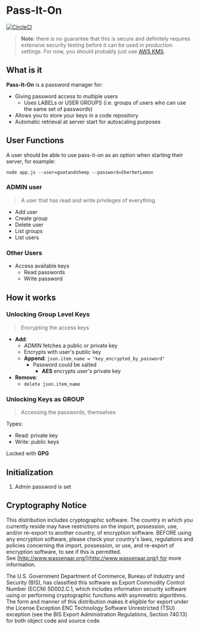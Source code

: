 # Pass-It-On

[![CircleCI](https://circleci.com/gh/goatandsheep/pass-it-on.svg?style=svg)](https://circleci.com/gh/goatandsheep/pass-it-on)

> **Note**: there is no guarantee that this is secure and definitely requires extensive security testing before it can be used in production settings. For now, you should probably just use [AWS KMS](https://aws.amazon.com/documentation/kms/).

## What is it

**Pass-It-On** is a password manager for:

- Giving password access to multiple users
  - Uses LABELs or USER GROUPS (i.e. groups of users who can use the same set of passwords)
- Allows you to store your keys in a code repository
- Automatic retrieval at server start for autoscaling purposes

## User Functions

A user should be able to use pass-it-on as an option when starting their server, for example:

`node app.js --user=goatandsheep --password=SherbetLemon`

### ADMIN user

> A user that has read and write privileges of everything

- Add user
- Create group
- Delete user
- List groups
- List users

### Other Users

- Access available keys
  - Read passwords
  - Write password

## How it works

### Unlocking Group Level Keys

> Encrypting the access keys

- **Add**:
  - *ADMIN* fetches a public or private key
  - Encrypts with user's public key
  - **Append**: `json.item_name = "key_encrypted_by_password"`
    - Password could be salted
      - **AES** encrypts user's private key
- **Remove**:
  - `delete json.item_name`

### Unlocking Keys as GROUP

> Accessing the passwords, themselves

Types:

- Read: private key
- Write: public keys

Locked with **GPG**

## Initialization

1. Admin password is set

## Cryptography Notice

This distribution includes cryptographic software. The country in which you currently reside may have restrictions on the import, possession, use, and/or re-export to another country, of encryption software. BEFORE using any encryption software, please check your country's laws, regulations and policies concerning the import, possession, or use, and re-export of encryption software, to see if this is permitted. See [http://www.wassenaar.org/](http://www.wassenaar.org/) for more information.

The U.S. Government Department of Commerce, Bureau of Industry and Security (BIS), has classified this software as Export Commodity Control Number (ECCN) 5D002.C.1, which includes information security software using or performing cryptographic functions with asymmetric algorithms. The form and manner of this distribution makes it eligible for export under the License Exception ENC Technology Software Unrestricted (TSU) exception (see the BIS Export Administration Regulations, Section 740.13) for both object code and source code.
